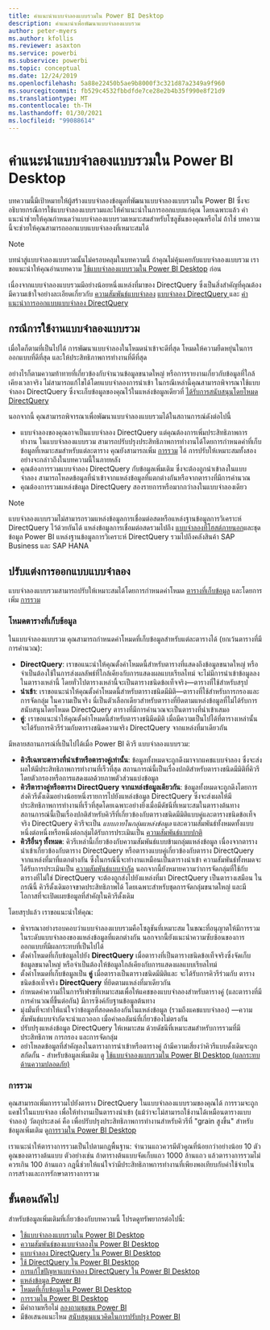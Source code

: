 ```yaml
---
title: คำแนะนำแบบจำลองแบบรวมใน Power BI Desktop
description: คำแนะนำเพื่อพัฒนาแบบจำลองแบบรวม
author: peter-myers
ms.author: kfollis
ms.reviewer: asaxton
ms.service: powerbi
ms.subservice: powerbi
ms.topic: conceptual
ms.date: 12/24/2019
ms.openlocfilehash: 5a88e22450b5ae9b8000f3c321d87a2349a9f960
ms.sourcegitcommit: fb529c4532fbbdfde7ce28e2b4b35f990e8f21d9
ms.translationtype: MT
ms.contentlocale: th-TH
ms.lasthandoff: 01/30/2021
ms.locfileid: "99088614"
---
```

# <a name="composite-model-guidance-in-power-bi-desktop"></a>คำแนะนำแบบจำลองแบบรวมใน Power BI Desktop

บทความนี้มีเป้าหมายให้ผู้สร้างแบบจำลองข้อมูลที่พัฒนาแบบจำลองแบบรวมใน Power BI ซึ่งจะอธิบายกรณีการใช้แบบจำลองแบบรวมและให้คำแนะนำในการออกแบบแก่คุณ โดยเฉพาะแล้ว คำแนะนำช่วยให้คุณกำหนดว่าแบบจำลองแบบรวมเหมาะสมสำหรับโซลูชันของคุณหรือไม่ ถ้าใช่ บทความนี้จะช่วยให้คุณสามารถออกแบบแบบจำลองที่เหมาะสมได้

> [!NOTE]
> บทนำสู่แบบจำลองแบบรวมนั้นไม่ครอบคลุมในบทความนี้ ถ้าคุณไม่คุ้นเคยกับแบบจำลองแบบรวม เราขอแนะนำให้คุณอ่านบทความ [ใช้แบบจำลองแบบรวมใน Power BI Desktop](../transform-model/desktop-composite-models.md) ก่อน
>
> เนื่องจากแบบจำลองแบบรวมมีอย่างน้อยหนึ่งแหล่งที่มาของ DirectQuery ซึ่งเป็นสิ่งสำคัญที่คุณต้องมีความเข้าใจอย่างละเอียดเกี่ยวกับ [ความสัมพันธ์แบบจำลอง](../transform-model/desktop-relationships-understand.md) [แบบจำลอง DirectQuery ](../connect-data/desktop-directquery-about.md)และ [คำแนะนำการออกแบบแบบจำลอง DirectQuery](directquery-model-guidance.md)

## <a name="composite-model-use-cases"></a>กรณีการใช้งานแบบจำลองแบบรวม

เมื่อใดก็ตามที่เป็นไปได้ การพัฒนาแบบจำลองในโหมดนำเข้าจะดีที่สุด โหมดให้ความยืดหยุ่นในการออกแบบที่ดีที่สุด และให้ประสิทธิภาพการทำงานที่ดีที่สุด

อย่างไรก็ตามความท้าทายที่เกี่ยวข้องกับจำนวนข้อมูลขนาดใหญ่ หรือการรายงานเกี่ยวกับข้อมูลที่ใกล้เคียงเวลาจริง ไม่สามารถแก้ไขได้โดยแบบจำลองการนำเข้า ในกรณีเหล่านี้คุณสามารถพิจารณาใช้แบบจำลอง DirectQuery ซึ่งจะเก็บข้อมูลของคุณไว้ในแหล่งข้อมูลเดียวที่ [ได้รับการสนับสนุนโดยโหมด DirectQuery](../connect-data/power-bi-data-sources.md)

นอกจากนี้ คุณสามารถพิจารณาเพื่อพัฒนาแบบจำลองแบบรวมได้ในสถานการณ์ดังต่อไปนี้

- แบบจำลองของคุณอาจเป็นแบบจำลอง DirectQuery แต่คุณต้องการเพิ่มประสิทธิภาพการทำงาน ในแบบจำลองแบบรวม สามารถปรับปรุงประสิทธิภาพการทำงานได้โดยการกำหนดค่าที่เก็บข้อมูลที่เหมาะสมสำหรับแต่ละตาราง คุณยังสามารถเพิ่ม [การรวม](../transform-model/desktop-aggregations.md) ได้ การปรับให้เหมาะสมทั้งสองอย่างจะกล่าวถึงในบทความนี้ในภายหลัง
- คุณต้องการรวมแบบจำลอง DirectQuery กับข้อมูลเพิ่มเติม ซึ่งจะต้องถูกนำเข้าลงในแบบจำลอง สามารถโหลดข้อมูลที่นำเข้าจากแหล่งข้อมูลที่แตกต่างกันหรือจากตารางที่มีการคำนวณ
- คุณต้องการรวมแหล่งข้อมูล DirectQuery สองรายการหรือมากกว่าลงในแบบจำลองเดียว

> [!NOTE]
> แบบจำลองแบบรวมไม่สามารถรวมแหล่งข้อมูลการเชื่อมต่อสดหรือแหล่งฐานข้อมูลการวิเคราะห์ DirectQuery ไว้ด้วยกันได้ แหล่งข้อมูลการเชื่อมต่อสดรวมไปถึง [แบบจำลองที่โฮสต์ภายนอก](../connect-data/service-datasets-understand.md#external-hosted-models)และชุดข้อมูล Power BI แหล่งฐานข้อมูลการวิเคราะห์ DirectQuery รวมไปถึงคลังสินค้า SAP Business และ SAP HANA

## <a name="optimize-model-design"></a>ปรับแต่งการออกแบบแบบจำลอง

แบบจำลองแบบรวมสามารถปรับให้เหมาะสมได้โดยการกำหนดค่าโหมด [ตารางที่เก็บข้อมูล](../transform-model/desktop-storage-mode.md) และโดยการเพิ่ม [การรวม ](../transform-model/desktop-aggregations.md)

### <a name="table-storage-mode"></a>โหมดตารางที่เก็บข้อมูล

ในแบบจำลองแบบรวม คุณสามารถกำหนดค่าโหมดที่เก็บข้อมูลสำหรับแต่ละตารางได้ (ยกเว้นตารางที่มีการคำนวณ):

- **DirectQuery**: เราขอแนะนำให้คุณตั้งค่าโหมดนี้สำหรับตารางที่แสดงถึงข้อมูลขนาดใหญ่ หรือจำเป็นต้องใช้ในการส่งผลลัพธ์ที่ใกล้เคียงกับการแสดงผลแบบเรียลไทม์ จะไม่มีการนำเข้าข้อมูลลงในตารางเหล่านี้ โดยทั่วไปตารางเหล่านี้จะเป็นตารางชนิดข้อเท็จจริง—ตารางที่ใช้สำหรับสรุป
- **นำเข้า**: เราขอแนะนำให้คุณตั้งค่าโหมดนี้สำหรับตารางชนิดมีมิติ—ตารางที่ใช้สำหรับการกรองและการจัดกลุ่ม ในความเป็นจริง นี่เป็นตัวเลือกเดียวสำหรับตารางที่ยึดตามแหล่งข้อมูลที่ไม่ได้รับการสนับสนุนโดยโหมด DirectQuery ตารางที่มีการคำนวณจะเป็นตารางที่นำเข้าเสมอ
- **คู่**: เราขอแนะนำให้คุณตั้งค่าโหมดนี้สำหรับตารางชนิมีดมิติ เมื่อมีความเป็นไปได้ที่ตารางเหล่านั้นจะได้รับการคิวรีร่วมกับตารางชนิดความจริง DirectQuery จากแหล่งที่มาเดียวกัน

มีหลายสถานการณ์ที่เป็นไปได้เมื่อ Power BI คิวรี แบบจำลองแบบรวม:

- **คิวรีเฉพาะตารางที่นำเข้าหรือตารางคู่เท่านั้น**: ข้อมูลทั้งหมดจะถูกดึงมาจากแคชแบบจำลอง ซึ่งจะส่งผลให้มีประสิทธิภาพการทำงานที่เร็วที่สุด สถานการณ์นี้เป็นเรื่องปกติสำหรับตารางชนิดมีมิติที่คิวรีโดยตัวกรองหรือการแสดงผลด้วยภาพตัวส่วนแบ่งข้อมูล
- **คิวรีตารางคู่หรือตาราง DirectQuery จากแหล่งข้อมูลเดียวกัน**: ข้อมูลทั้งหมดจะถูกดึงโดยการส่งคิวรีดั้งเดิมอย่างน้อยหนึ่งรายการไปยังแหล่งข้อมูล DirectQuery ซึ่งจะส่งผลให้มีประสิทธิภาพการทำงานที่เร็วที่สุดโดยเฉพาะอย่างยิ่งเมื่อมีดัชนีที่เหมาะสมในตารางต้นทาง สถานการณ์นี้เป็นเรื่องปกติสำหรับคิวรีที่เกี่ยวข้องกับตารางชนิดมีมิติแบบคู่และตารางชนิดข้อเท็จจริง DirectQuery คิวรีจะเป็น _แบบภายในกลุ่มแหล่งข้อมูล_ และความสัมพันธ์ทั้งหมดทั้งแบบหนึ่งต่อหนึ่งหรือหนึ่งต่อกลุ่มได้รับการประเมินเป็น [ความสัมพันธ์แบบปกติ](../transform-model/desktop-relationships-understand.md#regular-relationships)
- **คิวรีอื่นๆ ทั้งหมด**: คิวรีเหล่านี้เกี่ยวข้องกับความสัมพันธ์แบบข้ามกลุ่มแหล่งข้อมูล เนื่องจากตารางนำเข้าเกี่ยวข้องกับตาราง DirectQuery หรือตารางแบบคู่เกี่ยวข้องกับตาราง DirectQuery จากแหล่งที่มาที่แตกต่างกัน ซึ่งในกรณีนี้จะทำงานเหมือนเป็นตารางนำเข้า ความสัมพันธ์ทั้งหมดจะได้รับการประเมินเป็น [ความสัมพันธ์แบบจำกัด](../transform-model/desktop-relationships-understand.md#limited-relationships) นอกจากนี้ยังหมายความว่าการจัดกลุ่มที่ใช้กับตารางที่ไม่ใช่ DirectQuery จะต้องถูกส่งไปยังแหล่งที่มา DirectQuery เป็นตารางเสมือน ในกรณีนี้ คิวรีดั้งเดิมอาจขาดประสิทธิภาพได้ โดยเฉพาะสำหรับชุดการจัดกลุ่มขนาดใหญ่ และมีโอกาสที่จะเปิดเผยข้อมูลที่สำคัญในคิวรีดั้งเดิม

โดยสรุปแล้ว เราขอแนะนำให้คุณ:

- พิจารณาอย่างรอบคอบว่าแบบจำลองแบบรวมคือโซลูชันที่เหมาะสม ในขณะที่อนุญาตให้มีการรวมในระดับแบบจำลองของแหล่งข้อมูลที่แตกต่างกัน นอกจากนี้ยังแนะนำความซับซ้อนของการออกแบบที่มีผลกระทบที่เป็นไปได้
- ตั้งค่าโหมดที่เก็บข้อมูลไปยัง **DirectQuery** เมื่อตารางที่เป็นตารางชนิดข้อเท็จจริงซึ่งจัดเก็บข้อมูลขนาดใหญ่ หรือจำเป็นต้องให้ข้อมูลใกล้เคียงกับการแสดงผลแบบเรียลไทม์
- ตั้งค่าโหมดที่เก็บข้อมูลเป็น **คู่** เมื่อตารางเป็นตารางชนิดมีมิติและ จะได้รับการคิวรีร่วมกับ ตารางชนิดข้อเท็จจริง **DirectQuery** ที่ยึดตามแหล่งที่มาเดียวกัน
- กำหนดค่าความถี่ในการรีเฟรชที่เหมาะสมเพื่อให้แคชของแบบจำลองสำหรับตารางคู่ (และตารางที่มีการคำนวณที่ขึ้นต่อกัน) มีการซิงค์กับฐานข้อมูลต้นทาง
- มุ่งมั่นที่จะทำให้แน่ใจว่าข้อมูลที่สอดคล้องกันในแหล่งข้อมูล (รวมถึงแคชแบบจำลอง) —ความสัมพันธ์แบบจำกัดจะนำแถวออก เมื่อค่าคอลัมน์ที่เกี่ยวข้องไม่ตรงกัน
- ปรับปรุงแหล่งข้อมูล DirectQuery ให้เหมาะสม ด้วยดัชนีที่เหมาะสมสำหรับการรวมที่มีประสิทธิภาพ การกรอง และการจัดกลุ่ม
- อย่าโหลดข้อมูลที่สำคัญลงในตารางการนำเข้าหรือตารางคู่ ถ้ามีความเสี่ยงว่าคิวรีแบบดั้งเดิมจะถูกสกัดกั้น - สำหรับข้อมูลเพิ่มเติม ดู [ใช้แบบจำลองแบบรวมใน Power BI Desktop (ผลกระทบด้านความปลอดภัย)](../transform-model/desktop-composite-models.md#security-implications)

### <a name="aggregations"></a>การรวม

คุณสามารถเพิ่มการรวมไปยังตาราง DirectQuery ในแบบจำลองแบบรวมของคุณได้ การรวมจะถูกแคชไว้ในแบบจำลอ เพื่อให้ทำงานเป็นตารางนำเข้า (แม้ว่าจะไม่สามารถใช้งานได้เหมือนตารางแบบจำลอง) วัตถุประสงค์ คือ เพื่อปรับปรุงประสิทธิภาพการทำงานสำหรับคิวรีที่ "grain สูงขึ้น" สำหรับข้อมูลเพิ่มเติม ดู[การรวมใน Power BI Desktop](../transform-model/desktop-aggregations.md)

เราแนะนำให้ตารางการรวมเป็นไปตามกฎพื้นฐาน: จำนวนแถวควรมีตัวคูณที่น้อยกว่าอย่างน้อย 10 ตัวคูณของตารางต้นแบบ ตัวอย่างเช่น ถ้าตารางต้นแบบจัดเก็บแถว 1000 ล้านแถว แล้วตารางการรวมไม่ควรเกิน 100 ล้านแถว กฎนี้ช่วยให้แน่ใจว่ามีประสิทธิภาพการทำงานที่เพียงพอเทียบกับค่าใช้จ่ายในการสร้างและการรักษาตารางการรวม

## <a name="next-steps"></a>ขั้นตอนถัดไป

สำหรับข้อมูลเพิ่มเติมที่เกี่ยวข้องกับบทความนี้ โปรดดูทรัพยากรต่อไปนี้:

- [ใช้แบบจำลองแบบรวมใน Power BI Desktop](../transform-model/desktop-composite-models.md)
- [ความสัมพันธ์ของแบบจำลองใน Power BI Desktop](../transform-model/desktop-relationships-understand.md)
- [แบบจำลอง DirectQuery ใน Power BI Desktop](../connect-data/desktop-directquery-about.md)
- [ใช้ DirectQuery ใน Power BI Desktop](../connect-data/desktop-use-directquery.md)
- [การแก้ไขปัญหาแบบจำลอง DirectQuery ใน Power BI Desktop](../connect-data/desktop-directquery-troubleshoot.md)
- [แหล่งข้อมูล Power BI](../connect-data/power-bi-data-sources.md)
- [โหมดที่เก็บข้อมูลใน Power BI Desktop](../transform-model/desktop-storage-mode.md)
- [การรวมใน Power BI Desktop](../transform-model/desktop-aggregations.md)
- มีคำถามหรือไม่ [ลองถามชุมชน Power BI](https://community.powerbi.com/)
- มีข้อเสนอแนะไหม [สนับสนุนแนวคิดในการปรับปรุง Power BI](https://ideas.powerbi.com)
